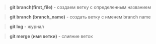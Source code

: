 > **git branch(first_file)** - создаем ветку с определенным названием

> **git branch (branch_name)** - создать ветку с именем branch name

> **git log** - журнал

>**git merge (имя ветки)** - слияние веток